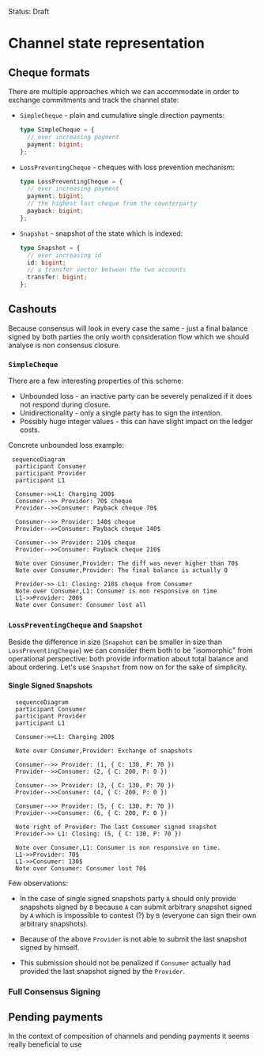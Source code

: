 Status: Draft

# Channel state representation

## Cheque formats

There are multiple approaches which we can accommodate in order to exchange
commitments and track the channel state:

- `SimpleCheque` - plain and cumulative single direction payments:

  ```typescript
  type SimpleCheque = {
    // ever increasing payment
    payment: bigint;
  };
  ```

- `LossPreventingCheque` - cheques with loss prevention mechanism:

  ```typescript
  type LossPreventingCheque = {
    // ever increasing payment
    payment: bigint;
    // the highest last cheque from the counterparty
    payback: bigint;
  };
  ```

- `Snapshot` - snapshot of the state which is indexed:

  ```typescript
  type Snapshot = {
    // ever increasing id
    id: bigint;
    // a transfer vector between the two accounts
    transfer: bigint;
  };
  ```

## Cashouts

Because consensus will look in every case the same - just a final balance
signed by both parties the only worth consideration flow which we should analyse
is non consensus closure.

### `SimpleCheque`

There are a few interesting properties of this scheme:

- Unbounded loss - an inactive party can be severely penalized if it does not
  respond during closure.
- Unidirectionality - only a single party has to sign the intention.
- Possibly huge integer values - this can have slight impact on the ledger
  costs.

Concrete unbounded loss example:

```mermaid
 sequenceDiagram
  participant Consumer
  participant Provider
  participant L1

  Consumer->>L1: Charging 200$
  Consumer-->> Provider: 70$ cheque
  Provider-->>Consumer: Payback cheque 70$

  Consumer-->> Provider: 140$ cheque
  Provider-->>Consumer: Payback cheque 140$

  Consumer-->> Provider: 210$ cheque
  Provider-->>Consumer: Payback cheque 210$

  Note over Consumer,Provider: The diff was never higher than 70$
  Note over Consumer,Provider: The final balance is actually 0

  Provider->> L1: Closing: 210$ cheque from Consumer
  Note over Consumer,L1: Consumer is non responsive on time
  L1->>Provider: 200$
  Note over Consumer: Consumer lost all
```

### `LossPreventingCheque` and `Snapshot`

Beside the difference in size (`Snapshot` can be smaller in size than
`LossPreventingCheque`) we can consider them both to be "isomorphic" from
operational perspective: both provide information about total balance and about
ordering. Let's use `Snapshot` from now on for the sake of simplicity.

#### Single Signed Snapshots

```mermaid
  sequenceDiagram
  participant Consumer
  participant Provider
  participant L1

  Consumer->>L1: Charging 200$

  Note over Consumer,Provider: Exchange of snapshots

  Consumer-->> Provider: (1, { C: 130, P: 70 })
  Provider-->>Consumer: (2, { C: 200, P: 0 })

  Consumer-->> Provider: (3, { C: 130, P: 70 })
  Provider-->>Consumer: (4, { C: 200, P: 0 })

  Consumer-->> Provider: (5, { C: 130, P: 70 })
  Provider-->>Consumer: (6, { C: 200, P: 0 })

  Note right of Provider: The last Consumer signed snapshot
  Provider->> L1: Closing: (5, { C: 130, P: 70 })

  Note over Consumer,L1: Consumer is non responsive on time.
  L1->>Provider: 70$
  L1->>Consumer: 130$
  Note over Consumer: Consumer lost 70$
```

Few observations:

- In the case of single signed snapshots party `A` should only provide snapshots
  signed by `B` because `A` can submit arbitrary snapshot signed by `A` which is
  impossible to contest (?) by `B` (everyone can sign their own arbitrary
  snapshots).

- Because of the above `Provider` is not able to submit the last snapshot signed
  by himself.

- This submission should not be penalized if `Consumer` actually had provided
  the last snapshot signed by the `Provider`.

### Full Consensus Signing

## Pending payments

In the context of composition of channels and pending payments it seems really
beneficial to use
